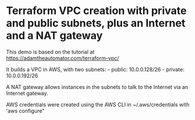 # Terraform VPC creation with private and public subnets, plus an Internet and a NAT gateway

This demo is based on the tutorial at https://adamtheautomator.com/terraform-vpc/

It builds a VPC in AWS, with two subnets:
	- public: 10.0.0.128/26
	- private: 10.0.0.192/26

A NAT gateway allows instances in the subnets to talk to the Internet via an Internet gateway.

AWS credentials were created using the AWS CLI in ~/.aws/credentials with 'aws configure"
